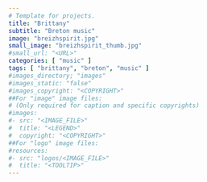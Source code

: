 ```yaml
---
# Template for projects.
title: "Brittany"
subtitle: "Breton music"
image: "breizhspirit.jpg"
small_image: "breizhspirit_thumb.jpg"
#small_url: "<URL>"
categories: [ "music" ]
tags: [ "brittany", "breton", "music" ]
#images_directory; "images"
#images_static: "false"
#images_copyright: "<COPYRIGHT>"
##For "image" image files:
# (Only required for caption and specific copyrights)
#images:
#- src: "<IMAGE_FILE>"
#  title: "<LEGEND>"
#  copyright: "<COPYRIGHT>"
##For "logo" image files:
#resources:
#- src: "logos/<IMAGE_FILE>"
#  title: "<TOOLTIP>"
---
```


